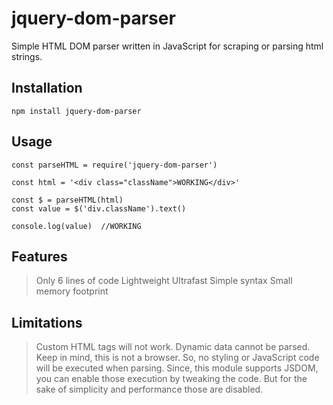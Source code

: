 # jquery-dom-parser

Simple HTML DOM parser written in JavaScript for scraping or parsing html strings.

## Installation
`npm install jquery-dom-parser`

## Usage
```
const parseHTML = require('jquery-dom-parser')

const html = '<div class="className">WORKING</div>'

const $ = parseHTML(html)
const value = $('div.className').text()

console.log(value)  //WORKING

```

## Features
> Only 6 lines of code
> Lightweight
> Ultrafast
> Simple syntax
> Small memory footprint

## Limitations

> Custom HTML tags will not work.
> Dynamic data cannot be parsed.
> Keep in mind, this is not a browser. So, no styling or JavaScript code will be executed when parsing.
> Since, this module supports JSDOM, you can enable those execution by tweaking the code. But for the sake of simplicity and performance those are disabled.